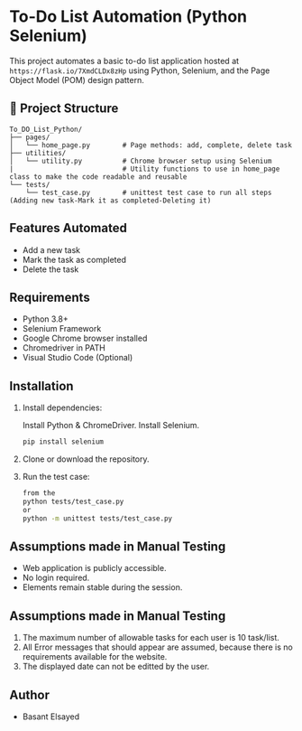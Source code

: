 # To-Do List Automation (Python Selenium)

This project automates a basic to-do list application hosted at `https://flask.io/7XmdCLDx8zHp` using Python, Selenium, and the Page Object Model (POM) design pattern.

## 📁 Project Structure

```
To_DO_List_Python/
├── pages/
│   └── home_page.py        # Page methods: add, complete, delete task
├── utilities/
│   └── utility.py          # Chrome browser setup using Selenium
|                           # Utility functions to use in home_page class to make the code readable and reusable
└── tests/
    └── test_case.py        # unittest test case to run all steps (Adding new task-Mark it as completed-Deleting it)
```

## Features Automated

- Add a new task
- Mark the task as completed
- Delete the task

## Requirements

- Python 3.8+
- Selenium Framework
- Google Chrome browser installed
- Chromedriver in PATH
- Visual Studio Code (Optional)

## Installation

1. Install dependencies:

   Install Python & ChromeDriver.
   Install Selenium.

   ```bash
   pip install selenium
   ```

2. Clone or download the repository.

3. Run the test case:
   ```bash
   from the
   python tests/test_case.py
   or
   python -m unittest tests/test_case.py
   ```

## Assumptions made in Manual Testing

- Web application is publicly accessible.
- No login required.
- Elements remain stable during the session.

## Assumptions made in Manual Testing

1. The maximum number of allowable tasks for each user is 10 task/list.
2. All Error messages that should appear are assumed, because there is no requirements available for the website.
3. The displayed date can not be editted by the user.

## Author

- Basant Elsayed
